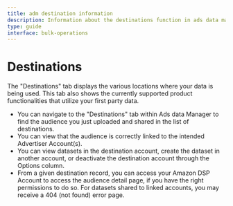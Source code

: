 ```yaml
---
title: adm destination information
description: Information about the destinations function in ads data manager.
type: guide
interface: bulk-operations
---
```

# Destinations

The "Destinations" tab displays the various locations where your data is being used. This tab also shows the currently supported product functionalities that utilize your first party data.

- You can navigate to the "Destinations" tab within Ads data Manager to find the audience you just uploaded and shared in the list of destinations.
- You can view that the audience is correctly linked to the intended Advertiser Account(s).
- You can view datasets in the destination account, create the dataset in another account, or deactivate the destination account through the Options column.
- From a given destination record, you can access your Amazon DSP Account to access the audience detail page, if you  have the right permissions to do so. For datasets shared to linked accounts, you may receive a 404 (not found) error page.
